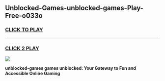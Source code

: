 
## Unblocked-Games-unblocked-games-Play-Free-o033o
<h3>
<a href="https://premium76.site?title=unblocked-games&ref=18A1">CLICK TO PLAY</a></h3>
<hr>

<h3>
<a href="https://premium76.site?title=unblocked-games&ref=18A1">CLICK 2 PLAY</a>
  
</h3>

<a href="https://premium76.site?title=unblocked-games&ref=18A1"><img src="https://clearcache.store/games.png"></a>


**unblocked-games games unblocked: Your Gateway to Fun and Accessible Online Gaming**

